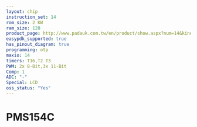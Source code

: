 ```yaml
---
layout: chip
instruction_set: 14
rom_size: 2 KW
ram_size: 128
product_page: http://www.padauk.com.tw/en/product/show.aspx?num=14&kind=41
easypdk_supported: true
has_pinout_diagram: true
programming: otp
maxio: 14
timers: T16,T2 T3
PWM: 2x 8-Bit,3x 11-Bit
Comp: 1
ADC: "-"
Special: LCD
oss_status: "Yes"
---
```


# PMS154C
